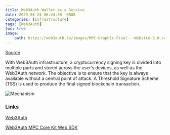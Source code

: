 ```yaml
---
title: Web3Auth Wallet as a Service
date: 2023-06-24 06:24:30 -0800
categories: [Infrastructure]
tags: [Web3Auth]
toc: true
image:
    path: https://web3auth.io/images/MPC-Graphic-Final---Website-3.0.svg
---
```



[Source](https://web3auth.io/docs/content-hub/guides/mpc)

With Web3Auth infrastructure, a cryptocurrency signing key is divided into multiple parts and stored across the user’s devices, as well as the Web3Auth network. The objective is to ensure that the key is always available without a central point of attack. A Threshold Signature Scheme (TSS) is used to produce the final signed blockchain transaction.

![Mechanism](https://web3auth.io/docs/assets/images/tkey-mpc-flow-ea1135d3224063bb0ea484f86a4fd0b5.png)

### Links

[Web3Auth](https://web3auth.io/)

[Web3Auth MPC Core Kit Web SDK](https://web3auth.io/docs/sdk/core-kit/mpc-core-kit/)